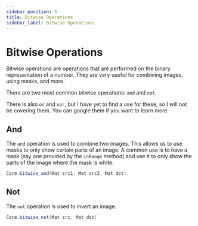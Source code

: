 ```yaml
---
sidebar_position: 5
title: Bitwise Operations
sidebar_label: Bitwise Operations
---
```


# Bitwise Operations

Bitwise operations are operations that are performed on the binary representation of a number. They are very useful for
combining images, using masks, and more.

There are two most common bitwise operations: `and` and `not`. 

There is also `or` and `xor`, but I have yet to find a use for these, so I will not be covering them. You can google them if you want to learn more.

## And

The `and` operation is used to combine two images. This allows us to use masks to only show certain parts of an image.
A common use is to have a mask (say one provided by the `inRange` method) and use it to only show the parts of the image
where the mask is white.

```java
Core.bitwise_and(Mat src1, Mat src2, Mat dst)
```

## Not

The `not` operation is used to invert an image.

```java
Core.bitwise_not(Mat src, Mat dst)
```